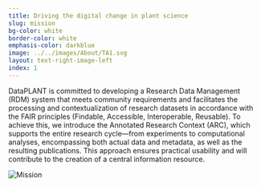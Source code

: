 ```yaml
---
title: Driving the digital change in plant science
slug: mission
bg-color: white
border-color: white
emphasis-color: darkblue
image: ../../images/About/TA1.svg
layout: text-right-image-left
index: 1
---
```


DataPLANT is committed to developing a Research Data Management (RDM) system that meets community requirements and facilitates the processing and contextualization of research datasets in accordance with the FAIR principles (Findable, Accessible, Interoperable, Reusable). 
To achieve this, we introduce the Annotated Research Context (ARC), which supports the entire research cycle—from experiments to computational analyses, encompassing both actual data and metadata, as well as the resulting publications. 
This approach ensures practical usability and will contribute to the creation of a central information resource.

![Mission](mission.png)
